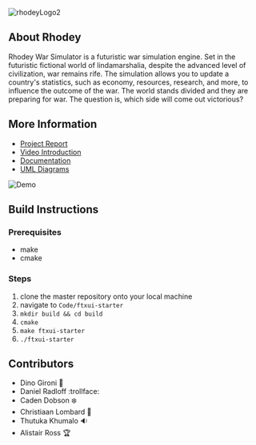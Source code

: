 ![rhodeyLogo2](https://user-images.githubusercontent.com/105363824/200513061-01b28f25-d62e-47da-aa52-39d1a1a32888.png)


## About Rhodey

Rhodey War Simulator is a futuristic war simulation engine. Set in the futuristic fictional world of lindamarshalia, despite the advanced
level of civilization, war remains rife. The simulation allows you to update a country's statistics, such as economy, resources, research, and more, to influence the outcome of the war. The world stands divided and they are preparing for war. The question is, which side will come out victorious?

## More Information

<ul>
  <li><a href="https://docs.google.com/document/d/1Fp5TU_DKf9HnWmeKFCyfcQuLokVi9YJDQIfwj1Mz_AQ/edit?usp=sharing" target="_blank">Project Report</a></li>
  <li><a href="https://youtu.be/PX0_A7vMmxok" target="_blank">Video Introduction</a></li>
  <li><a href="https://docs.warsim.faade.co.za/" target="_blank">Documentation</a></li>
  <li><a href="https://drive.google.com/drive/folders/1uG_S1bbg-hU2gRrWa_SrvZrkXdSlMDhJ?usp=share_link" target="_blank">UML Diagrams</a></li>
</ul>

![Demo](https://raw.githubusercontent.com/The-TAPMFPs/rhodey/master/Docs/demo.gif)

## Build Instructions
### Prerequisites
- make
- cmake

### Steps
1. clone the master repository onto your local machine
2. navigate to ```Code/ftxui-starter```
3. ```mkdir build && cd build```
4. ```cmake```
5. ```make ftxui-starter```
6. ```./ftxui-starter```



## Contributors


- Dino Gironi :small_red_triangle:
- Daniel Radloff :trollface:
- Caden Dobson :snowflake:
- Christiaan Lombard :seedling:
- Thutuka Khumalo :sound:
- Alistair Ross :trophy:




